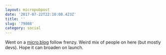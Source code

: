 ```yaml
---
layout: micropubpost
date: '2017-07-22T22:10:08.423Z'
title: ''
slug: '79808'
category: social
---
```

Went on a [micro.blog](http://micro.blog) follow frenzy. Weird mix of people on here (but mostly devs). Hope it can broaden on launch.

